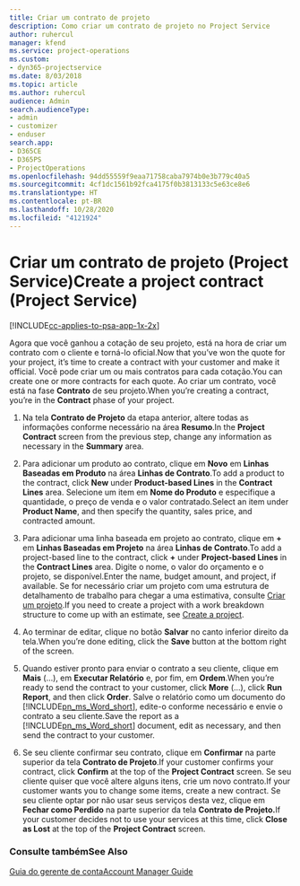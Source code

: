 ```yaml
---
title: Criar um contrato de projeto
description: Como criar um contrato de projeto no Project Service
author: ruhercul
manager: kfend
ms.service: project-operations
ms.custom:
- dyn365-projectservice
ms.date: 8/03/2018
ms.topic: article
ms.author: ruhercul
audience: Admin
search.audienceType:
- admin
- customizer
- enduser
search.app:
- D365CE
- D365PS
- ProjectOperations
ms.openlocfilehash: 94dd55559f9eaa71758caba7974b0e3b779c40a5
ms.sourcegitcommit: 4cf1dc1561b92fca4175f0b3813133c5e63ce8e6
ms.translationtype: HT
ms.contentlocale: pt-BR
ms.lasthandoff: 10/28/2020
ms.locfileid: "4121924"
---
```

# <a name="create-a-project-contract-project-service"></a><span data-ttu-id="6a4c2-103">Criar um contrato de projeto (Project Service)</span><span class="sxs-lookup"><span data-stu-id="6a4c2-103">Create a project contract (Project Service)</span></span>

[!INCLUDE[cc-applies-to-psa-app-1x-2x](../includes/cc-applies-to-psa-app-1x-2x.md)]

<span data-ttu-id="6a4c2-104">Agora que você ganhou a cotação de seu projeto, está na hora de criar um contrato com o cliente e torná-lo oficial.</span><span class="sxs-lookup"><span data-stu-id="6a4c2-104">Now that you’ve won the quote for your project, it’s time to create a contract with your customer and make it official.</span></span> <span data-ttu-id="6a4c2-105">Você pode criar um ou mais contratos para cada cotação.</span><span class="sxs-lookup"><span data-stu-id="6a4c2-105">You can create one or more contracts for each quote.</span></span> <span data-ttu-id="6a4c2-106">Ao criar um contrato, você está na fase **Contrato** de seu projeto.</span><span class="sxs-lookup"><span data-stu-id="6a4c2-106">When you’re creating a contract, you’re in the **Contract** phase of your project.</span></span>  
  
1. <span data-ttu-id="6a4c2-107">Na tela **Contrato de Projeto** da etapa anterior, altere todas as informações conforme necessário na área **Resumo**.</span><span class="sxs-lookup"><span data-stu-id="6a4c2-107">In the **Project Contract** screen from the previous step, change any information as necessary in the **Summary** area.</span></span>  
  
2. <span data-ttu-id="6a4c2-108">Para adicionar um produto ao contrato, clique em **Novo** em **Linhas Baseadas em Produto** na área **Linhas de Contrato**.</span><span class="sxs-lookup"><span data-stu-id="6a4c2-108">To add a product to the contract, click **New** under **Product-based Lines** in the **Contract Lines** area.</span></span> <span data-ttu-id="6a4c2-109">Selecione um item em **Nome do Produto** e especifique a quantidade, o preço de venda e o valor contratado.</span><span class="sxs-lookup"><span data-stu-id="6a4c2-109">Select an item under **Product Name**, and then specify the quantity, sales price, and contracted amount.</span></span>  
  
3. <span data-ttu-id="6a4c2-110">Para adicionar uma linha baseada em projeto ao contrato, clique em **+** em **Linhas Baseadas em Projeto** na área **Linhas de Contrato**.</span><span class="sxs-lookup"><span data-stu-id="6a4c2-110">To add a project-based line to the contract, click **+** under **Project-based Lines** in the **Contract Lines** area.</span></span> <span data-ttu-id="6a4c2-111">Digite o nome, o valor do orçamento e o projeto, se disponível.</span><span class="sxs-lookup"><span data-stu-id="6a4c2-111">Enter the name, budget amount, and project, if available.</span></span> <span data-ttu-id="6a4c2-112">Se for necessário criar um projeto com uma estrutura de detalhamento de trabalho para chegar a uma estimativa, consulte [Criar um projeto](../psa/create-project.md).</span><span class="sxs-lookup"><span data-stu-id="6a4c2-112">If you need to create a project with a work breakdown structure to come up with an estimate, see [Create a project](../psa/create-project.md).</span></span>  
  
4. <span data-ttu-id="6a4c2-113">Ao terminar de editar, clique no botão **Salvar** no canto inferior direito da tela.</span><span class="sxs-lookup"><span data-stu-id="6a4c2-113">When you’re done editing, click the **Save** button at the bottom right of the screen.</span></span>  
  
5. <span data-ttu-id="6a4c2-114">Quando estiver pronto para enviar o contrato a seu cliente, clique em **Mais** (…), em **Executar Relatório** e, por fim, em **Ordem**.</span><span class="sxs-lookup"><span data-stu-id="6a4c2-114">When you’re ready to send the contract to your customer, click **More** (…), click **Run Report**, and then click **Order**.</span></span> <span data-ttu-id="6a4c2-115">Salve o relatório como um documento do [!INCLUDE[pn_ms_Word_short](../includes/pn-ms-word-short.md)], edite-o conforme necessário e envie o contrato a seu cliente.</span><span class="sxs-lookup"><span data-stu-id="6a4c2-115">Save the report as a [!INCLUDE[pn_ms_Word_short](../includes/pn-ms-word-short.md)] document, edit as necessary, and then send the contract to your customer.</span></span>  
  
6. <span data-ttu-id="6a4c2-116">Se seu cliente confirmar seu contrato, clique em **Confirmar** na parte superior da tela **Contrato de Projeto**.</span><span class="sxs-lookup"><span data-stu-id="6a4c2-116">If your customer confirms your contract, click **Confirm** at the top of the **Project Contract** screen.</span></span> <span data-ttu-id="6a4c2-117">Se seu cliente quiser que você altere alguns itens, crie um novo contrato.</span><span class="sxs-lookup"><span data-stu-id="6a4c2-117">If your customer wants you to change some items, create a new contract.</span></span> <span data-ttu-id="6a4c2-118">Se seu cliente optar por não usar seus serviços desta vez, clique em **Fechar como Perdido** na parte superior da tela **Contrato de Projeto.**</span><span class="sxs-lookup"><span data-stu-id="6a4c2-118">If your customer decides not to use your services at this time, click **Close as Lost** at the top of the **Project Contract** screen.</span></span>  
  
### <a name="see-also"></a><span data-ttu-id="6a4c2-119">Consulte também</span><span class="sxs-lookup"><span data-stu-id="6a4c2-119">See Also</span></span>  
 [<span data-ttu-id="6a4c2-120">Guia do gerente de conta</span><span class="sxs-lookup"><span data-stu-id="6a4c2-120">Account Manager Guide</span></span>](../psa/account-manager-guide.md)
